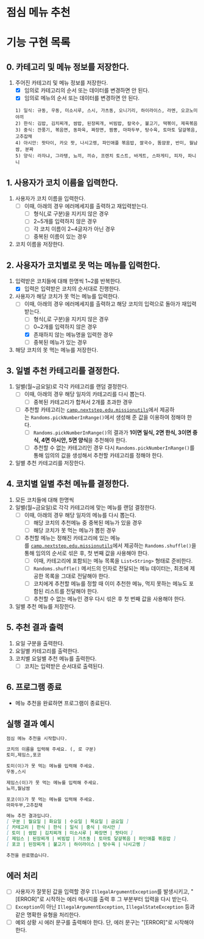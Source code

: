 # 점심 메뉴 추천

# 기능 구현 목록

## 0. 카테고리 및 메뉴 정보를 저장한다.

1. 주어진 카테고리 및 메뉴 정보를 저장한다.
    - [x]  임의로 카테고리의 순서 또는 데이터를 변경하면 안 된다.
    - [x]  임의로 메뉴의 순서 또는 데이터를 변경하면 안 된다.

    ```
    1) 일식: 규동, 우동, 미소시루, 스시, 가츠동, 오니기리, 하이라이스, 라멘, 오코노미야끼
    2) 한식: 김밥, 김치찌개, 쌈밥, 된장찌개, 비빔밥, 칼국수, 불고기, 떡볶이, 제육볶음
    3) 중식: 깐풍기, 볶음면, 동파육, 짜장면, 짬뽕, 마파두부, 탕수육, 토마토 달걀볶음, 고추잡채
    4) 아시안: 팟타이, 카오 팟, 나시고렝, 파인애플 볶음밥, 쌀국수, 똠얌꿍, 반미, 월남쌈, 분짜
    5) 양식: 라자냐, 그라탱, 뇨끼, 끼슈, 프렌치 토스트, 바게트, 스파게티, 피자, 파니니
    ```


## 1. 사용자가 코치 이름을 입력한다.

1. 사용자가 코치 이름을 입력한다.
    - [ ]  이때, 아래의 경우 에러메세지를 출력하고 재입력받는다.
        - [ ]  형식(,로 구분)을 지키지 않은 경우
        - [ ]  2~5개를 입력하지 않은 경우
        - [ ]  각 코치 이름이 2~4글자가 아닌 경우
        - [ ]  중복된 이름이 있는 경우
2. 코치 이름을 저장한다.

## 2. 사용자가 코치별로 못 먹는 메뉴를 입력한다.

1. 입력받은 코치들에 대해 한명씩 1~2를 반복한다.
   - [x] 입력은 입력받은 코치의 순서대로 진행한다.
2. 사용자가 해당 코치가 못 먹는 메뉴를 입력한다.
    - [ ]  이때, 아래의 경우 에러메세지를 출력하고 해당 코치의 입력으로 돌아가 재입력받는다.
        - [ ]  형식(,로 구분)을 지키지 않은 경우
        - [ ]  0~2개를 입력하지 않은 경우
        - [x]  존재하지 않는 메뉴명을 입력한 경우
        - [ ]  중복된 메뉴가 있는 경우
3. 해당 코치의 못 먹는 메뉴를 저장한다.

## 3. 일별 추천 카테고리를 결정한다.

1. 일별(월~금요일)로 각각 카테고리를 랜덤 결정한다.
    - [ ]  이때, 아래의 경우 해당 일자의 카테고리를 다시 뽑는다.
        - [ ]  중복된 카테고리가 합쳐서 2개를 초과한 경우
    - [ ]  추천할 카테고리는 [`camp.nextstep.edu.missionutils`](https://github.com/woowacourse-projects/mission-utils)에서 제공하는 `Randoms.pickNumberInRange()`에서 생성해 준 값을 이용하여 정해야 한다.
        - [ ]  `Randoms.pickNumberInRange()`의 결과가 **1이면 일식, 2면 한식, 3이면 중식, 4면 아시안, 5면 양식**을 추천해야 한다.
        - [ ]  추천할 수 없는 카테고리인 경우 다시 `Randoms.pickNumberInRange()`를 통해 임의의 값을 생성해서 추천할 카테고리를 정해야 한다.
2. 일별 추천 카테고리를 저장한다.

## 4. 코치별 일별 추천 메뉴를 결정한다.

1. 모든 코치들에 대해 한명씩
2. 일별(월~금요일)로 각각 카테고리에 맞는 메뉴를 랜덤 결정한다.
    - [ ]  이때, 아래의 경우 해당 일자의 메뉴를 다시 뽑는다.
        - [ ]  해당 코치의 추천메뉴 중 중복된 메뉴가 있을 경우
        - [ ]  해당 코치가 못 먹는 메뉴가 뽑힌 경우
    - [ ]  추천할 메뉴는 정해진 카테고리에 있는 메뉴를 [`camp.nextstep.edu.missionutils`](https://github.com/woowacourse-projects/mission-utils)에서 제공하는 `Randoms.shuffle()`을 통해 임의의 순서로 섞은 후, 첫 번째 값을 사용해야 한다.
        - [ ]  이때, 카테고리에 포함되는 메뉴 목록을 `List<String>` 형태로 준비한다.
        - [ ]  `Randoms.shuffle()` 메서드의 인자로 전달되는 메뉴 데이터는, 최초에 제공한 목록을 그대로 전달해야 한다.
        - [ ]  코치에게 추천할 메뉴를 정할 때 이미 추천한 메뉴, 먹지 못하는 메뉴도 포함된 리스트를 전달해야 한다.
        - [ ]  추천할 수 없는 메뉴인 경우 다시 섞은 후 첫 번째 값을 사용해야 한다.
3. 일별 추천 메뉴를 저장한다.

## 5. 추천 결과 출력
1. 요일 구분을 출력한다.
2. 요일별 카테고리를 출력한다.
3. 코치별 요일별 추천 메뉴를 출력한다.
   - [ ] 코치는 입력받은 순서대로 출력된다.

## 6. 프로그램 종료

- 메뉴 추천을 완료하면 프로그램이 종료된다.

## 실행 결과 예시
```markdown
점심 메뉴 추천을 시작합니다.

코치의 이름을 입력해 주세요. (, 로 구분)
토미,제임스,포코

토미(이)가 못 먹는 메뉴를 입력해 주세요.
우동,스시

제임스(이)가 못 먹는 메뉴를 입력해 주세요.
뇨끼,월남쌈

포코(이)가 못 먹는 메뉴를 입력해 주세요.
마파두부,고추잡채

메뉴 추천 결과입니다.
[ 구분 | 월요일 | 화요일 | 수요일 | 목요일 | 금요일 ]
[ 카테고리 | 한식 | 한식 | 일식 | 중식 | 아시안 ]
[ 토미 | 쌈밥 | 김치찌개 | 미소시루 | 짜장면 | 팟타이 ]
[ 제임스 | 된장찌개 | 비빔밥 | 가츠동 | 토마토 달걀볶음 | 파인애플 볶음밥 ]
[ 포코 | 된장찌개 | 불고기 | 하이라이스 | 탕수육 | 나시고렝 ]

추천을 완료했습니다.
```

## 에러 처리

- [ ]  사용자가 잘못된 값을 입력할 경우 `IllegalArgumentException`를 발생시키고, "[ERROR]"로 시작하는 에러 메시지를 출력 후 그 부분부터 입력을 다시 받는다.
- [ ]  `Exception`이 아닌 `IllegalArgumentException`, `IllegalStateException` 등과 같은 명확한 유형을 처리한다.
- [ ]  예외 상황 시 에러 문구를 출력해야 한다. 단, 에러 문구는 "[ERROR]"로 시작해야 한다.